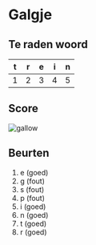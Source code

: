 # Galgje

## Te raden woord

|t|r|e|i|n|
|-|-|-|-|-|
|1|2|3|4|5|

## Score
![gallow](./images/4.png)

## Beurten
1. e (goed)
2. g (fout)
3. s (fout)
4. p (fout)
5. i (goed)
6. n (goed)
7. t (goed)
8. r (goed)